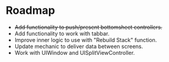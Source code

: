 #  Roadmap

-  ~~Add functionality to push/present bottomsheet controllers.~~
- Add functionality to work with tabbar.
- Improve inner logic to use with "Rebuild Stack" function.
- Update mechanic to deliver data between screens.
- Work with UIWindow and UISplitViewController.
